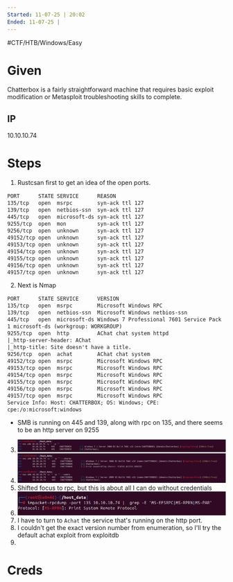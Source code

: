 ```yaml
---
Started: 11-07-25 | 20:02
Ended: 11-07-25 |
---
```

#CTF/HTB/Windows/Easy

# Given

Chatterbox is a fairly straightforward machine that requires basic exploit modification or Metasploit troubleshooting skills to complete.

## IP

10.10.10.74

# Steps

1. Rustcsan first to get an idea of the open ports.

```shell
PORT      STATE SERVICE      REASON
135/tcp   open  msrpc        syn-ack ttl 127
139/tcp   open  netbios-ssn  syn-ack ttl 127
445/tcp   open  microsoft-ds syn-ack ttl 127
9255/tcp  open  mon          syn-ack ttl 127
9256/tcp  open  unknown      syn-ack ttl 127
49152/tcp open  unknown      syn-ack ttl 127
49153/tcp open  unknown      syn-ack ttl 127
49154/tcp open  unknown      syn-ack ttl 127
49155/tcp open  unknown      syn-ack ttl 127
49156/tcp open  unknown      syn-ack ttl 127
49157/tcp open  unknown      syn-ack ttl 127
```

2. Next is Nmap

```shell
PORT      STATE SERVICE      VERSION
135/tcp   open  msrpc        Microsoft Windows RPC
139/tcp   open  netbios-ssn  Microsoft Windows netbios-ssn
445/tcp   open  microsoft-ds Windows 7 Professional 7601 Service Pack 1 microsoft-ds (workgroup: WORKGROUP)
9255/tcp  open  http         AChat chat system httpd
|_http-server-header: AChat
|_http-title: Site doesn't have a title.
9256/tcp  open  achat        AChat chat system
49152/tcp open  msrpc        Microsoft Windows RPC
49153/tcp open  msrpc        Microsoft Windows RPC
49154/tcp open  msrpc        Microsoft Windows RPC
49155/tcp open  msrpc        Microsoft Windows RPC
49156/tcp open  msrpc        Microsoft Windows RPC
49157/tcp open  msrpc        Microsoft Windows RPC
Service Info: Host: CHATTERBOX; OS: Windows; CPE: cpe:/o:microsoft:windows
```

- SMB is running on 445 and 139, along with rpc on 135, and there seems to be an http server on 9255

3. ![](Assets/Pasted%20image%2020250711143309.png)
4. ![](Assets/Pasted%20image%2020250711143328.png)
5. Shifted focus to rpc, but this is about all I can do without credentials
6. ![](Assets/Pasted%20image%2020250711143351.png)
7. I have to turn to `Achat` the service that's running on the http port.
8. I couldn't get the exact version number from enumeration, so I'll try the default achat exploit from exploitdb
9. 

# Creds